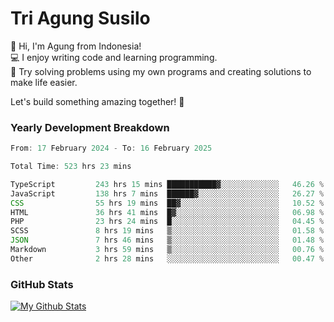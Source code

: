 # Tri Agung Susilo

👋 Hi, I'm Agung from Indonesia!<br>
💻 I enjoy writing code and learning programming.<br>
🧠 Try solving problems using my own programs and creating solutions to make life easier.

Let's build something amazing together! 🚀

### Yearly Development Breakdown

<!--START_SECTION:waka-->

```TypeScript JavaScript PHP
From: 17 February 2024 - To: 16 February 2025

Total Time: 523 hrs 23 mins

TypeScript         243 hrs 15 mins ███████████▓░░░░░░░░░░░░░   46.26 %
JavaScript         138 hrs 7 mins  ██████▓░░░░░░░░░░░░░░░░░░   26.27 %
CSS                55 hrs 19 mins  ██▓░░░░░░░░░░░░░░░░░░░░░░   10.52 %
HTML               36 hrs 41 mins  █▓░░░░░░░░░░░░░░░░░░░░░░░   06.98 %
PHP                23 hrs 24 mins  █░░░░░░░░░░░░░░░░░░░░░░░░   04.45 %
SCSS               8 hrs 19 mins   ▒░░░░░░░░░░░░░░░░░░░░░░░░   01.58 %
JSON               7 hrs 46 mins   ▒░░░░░░░░░░░░░░░░░░░░░░░░   01.48 %
Markdown           3 hrs 59 mins   ▒░░░░░░░░░░░░░░░░░░░░░░░░   00.76 %
Other              2 hrs 28 mins   ░░░░░░░░░░░░░░░░░░░░░░░░░   00.47 %
```

<!--END_SECTION:waka-->

### GitHub Stats

[![My Github Stats](https://github-readme-stats.vercel.app/api?username=triagung128&show_icons=true&hide=contribs,issues&count_private=true&theme=tokyonight)](https://github.com/triagung128)

<!-- [![Top Langs](https://github-readme-stats.vercel.app/api/top-langs/?username=triagung128&layout=compact)](https://github.com/triagung128) -->
